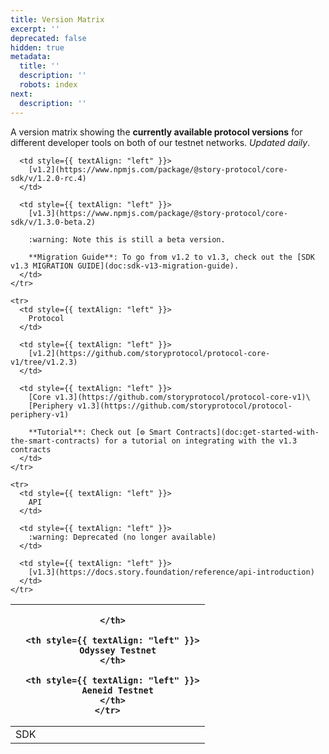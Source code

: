 ```yaml
---
title: Version Matrix
excerpt: ''
deprecated: false
hidden: true
metadata:
  title: ''
  description: ''
  robots: index
next:
  description: ''
---
```

A version matrix showing the **currently available protocol versions** for different developer tools on both of our testnet networks. *Updated daily*.

<Table align={["left","left","left"]}>
  <thead>
    <tr>
      <th style={{ textAlign: "left" }}>

      </th>

      <th style={{ textAlign: "left" }}>
        Odyssey Testnet
      </th>

      <th style={{ textAlign: "left" }}>
        Aeneid Testnet
      </th>
    </tr>
  </thead>

  <tbody>
    <tr>
      <td style={{ textAlign: "left" }}>
        SDK
      </td>

      <td style={{ textAlign: "left" }}>
        [v1.2](https://www.npmjs.com/package/@story-protocol/core-sdk/v/1.2.0-rc.4)
      </td>

      <td style={{ textAlign: "left" }}>
        [v1.3](https://www.npmjs.com/package/@story-protocol/core-sdk/v/1.3.0-beta.2)

        :warning: Note this is still a beta version.

        **Migration Guide**: To go from v1.2 to v1.3, check out the [SDK v1.3 MIGRATION GUIDE](doc:sdk-v13-migration-guide).
      </td>
    </tr>

    <tr>
      <td style={{ textAlign: "left" }}>
        Protocol
      </td>

      <td style={{ textAlign: "left" }}>
        [v1.2](https://github.com/storyprotocol/protocol-core-v1/tree/v1.2.3)
      </td>

      <td style={{ textAlign: "left" }}>
        [Core v1.3](https://github.com/storyprotocol/protocol-core-v1)\
        [Periphery v1.3](https://github.com/storyprotocol/protocol-periphery-v1)

        **Tutorial**: Check out [⚙️ Smart Contracts](doc:get-started-with-the-smart-contracts) for a tutorial on integrating with the v1.3 contracts
      </td>
    </tr>

    <tr>
      <td style={{ textAlign: "left" }}>
        API
      </td>

      <td style={{ textAlign: "left" }}>
        :warning: Deprecated (no longer available)
      </td>

      <td style={{ textAlign: "left" }}>
        [v1.3](https://docs.story.foundation/reference/api-introduction)
      </td>
    </tr>
  </tbody>
</Table>